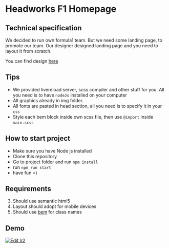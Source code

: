 # Headworks F1 Homepage

## Technical specification
We decided to run own formula1 team. But we need some landing page, to promote our team.
Our designer designed landing page and you need to layout it from scratch.

You can find design [here](https://www.figma.com/file/80sxh0hx8V8jd8ikcsgQSW/Headworks-F1-Team-internship?node-id=0%3A1)

## Tips
* We provided livereload server, scss compiler and other stuff for you. All you need is to have ```nodeJs``` installed on your computer
* All graphics already in img folder.
* All fonts are pasted in head section, all you need is to specify it in your ```css```
* Style each bem block inside own scss file, then use ```@import``` inside ```main.scss```

## How to start project
* Make sure you have Node js installed
* Clone this repository
* Go to project folder and run ```npm install```
* run ```npm run start```
* have fun =)

## Requirements
3. Should use semantic html5
2. Layout should adopt for mobile devices
1. Should use [bem](https://en.bem.info/methodology/naming-convention/) for class names

## Demo
[![Edit lr2](https://codesandbox.io/static/img/play-codesandbox.svg)](https://codesandbox.io/s/lr2-g248w?fontsize=14&theme=dark&view=preview)
